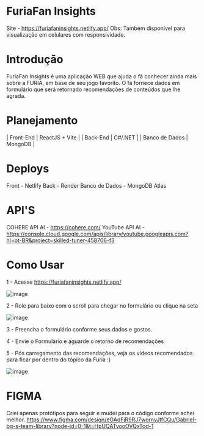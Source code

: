 # FuriaFan Insights


Site - https://furiafaninsights.netlify.app/ 
Obs: Também disponível para visualização em celulares com responsividade.


# Introdução

FuriaFan Insights é uma aplicação WEB que ajuda o fã conhecer ainda mais sobre a FURIA, em base de seu jogo favorito.
O fã fornece dados em formulário que será retornado recomendações de conteúdos que lhe agrada.


# Planejamento


| Front-End   | ReactJS + Vite | 
|  Back-End  |  C#/.NET  | 
|  Banco de Dados  | MongoDB | 


 # Deploys

Front - Netlify
Back - Render
Banco de Dados - MongoDB Atlas


# API'S

COHERE API AI - https://cohere.com/
YouTube API AI - https://console.cloud.google.com/apis/library/youtube.googleapis.com?hl=pt-BR&project=skilled-tuner-458706-f3

# Como Usar

1 - Acesse https://furiafaninsights.netlify.app/

![image](https://github.com/user-attachments/assets/a6196476-90f4-4f70-b01c-28433f44f9c3)

2 - Role para baixo com o scroll para chegar no formulário ou clique na seta

![image](https://github.com/user-attachments/assets/6d6e4eaf-352c-4a1a-b70b-77b9cb74da2e)

3 - Preencha o formulário conforme seus dados e gostos.

4 - Envie o Formulário e aguarde o retorno de recomendações

5 - Pós carregamento das recomendações, veja os vídeos recomendados para ficar por dentro do tópico da Furia :)

![image](https://github.com/user-attachments/assets/ea1a87d9-60d8-4c0b-9dd0-810d6a8ca679)


# FIGMA

Criei apenas protótipos para seguir e mudei para o código conforme achei melhor.
https://www.figma.com/design/eGAdFjR9RJ7wornvJtfCQu/Gabriel-bg-s-team-library?node-id=0-1&t=HpUQATvooOVQxTod-1
